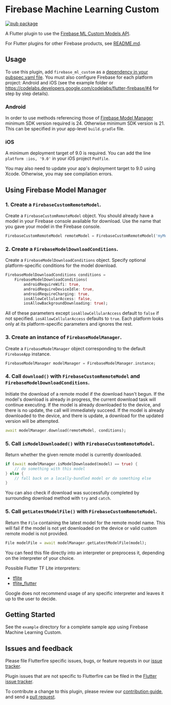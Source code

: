 # Firebase Machine Learning Custom

[![pub package](https://img.shields.io/pub/v/firebase_ml_custom.svg)](https://pub.dev/packages/firebase_ml_custom)

A Flutter plugin to use the [Firebase ML Custom Models API](https://firebase.google.com/docs/ml/use-custom-models).

For Flutter plugins for other Firebase products, see [README.md](https://github.com/FirebaseExtended/flutterfire/blob/master/README.md).

## Usage

To use this plugin, add `firebase_ml_custom` as a [dependency in your pubspec.yaml file](https://flutter.io/platform-plugins/). You must also configure Firebase for each platform project: Android and iOS (see the example folder or https://codelabs.developers.google.com/codelabs/flutter-firebase/#4 for step by step details).

### Android

In order to use methods referencing those of [Firebase Model Manager](https://firebase.google.com/docs/reference/android/com/google/firebase/ml/common/modeldownload/FirebaseModelManager) minimum SDK version required is 24.
Otherwise minimum SDK version is 21.
This can be specified in your app-level `build.gradle` file.

### iOS

A minimum deployment target of 9.0 is required. You can add the line `platform :ios, '9.0'` in your iOS project `Podfile`.

You may also need to update your app's deployment target to 9.0 using Xcode. Otherwise, you may see
compilation errors.

## Using Firebase Model Manager

### 1. Create a `FirebaseCustomRemoteModel`.

Create a `FirebaseCustomRemoteModel` object. 
You should already have a model in your Firebase console available for download. Use the name that you gave your model in the Firebase console.

```dart
FirebaseCustomRemoteModel remoteModel = FirebaseCustomRemoteModel('myModelName');
```

### 2. Create a `FirebaseModelDownloadConditions`.

Create a `FirebaseModelDownloadConditions` object.
Specify optional platform-specific conditions for the model download.

```dart
FirebaseModelDownloadConditions conditions =
    FirebaseModelDownloadConditions(
        androidRequireWifi: true,
        androidRequireDeviceIdle: true,
        androidRequireCharging: true,
        iosAllowCellularAccess: false,
        iosAllowBackgroundDownloading: true);
```
All of these parameters except `iosAllowCellularAccess` default to `false` if not specified. `iosAllowCellularAccess` defaults to `true`.
Each platform looks only at its platform-specific parameters and ignores the rest.

### 3. Create an instance of `FirebaseModelManager`.

Create a `FirebaseModelManager` object corresponding to the default `FirebaseApp` instance.
```dart
FirebaseModelManager modelManager = FirebaseModelManager.instance;
```

### 4. Call `download()` with `FirebaseCustomRemoteModel` and `FirebaseModelDownloadConditions`.

Initiate the download of a remote model if the download hasn't begun.
If the model's download is already in progress, the current download task will continue executing.
If the model is already downloaded to the device, and there is no update, the call will immediately succeed.
If the model is already downloaded to the device, and there is update, a download for the updated version will be attempted.
```dart
await modelManager.download(remoteModel, conditions);
```

### 5. Call `isModelDownloaded()` with `FirebaseCustomRemoteModel`.

Return whether the given remote model is currently downloaded.
```dart
if (await modelManager.isModelDownloaded(model) == true) {
    // do something with this model
} else {
    // fall back on a locally-bundled model or do something else
}
```

You can also check if download was successfully completed by surrounding download method with `try` and `catch`.

### 5. Call `getLatestModelFile()` with `FirebaseCustomRemoteModel`.

Return the `File` containing the latest model for the remote model name. This will fail if the model is not yet downloaded on the device or valid custom remote model is not provided.

```dart
File modelFile = await modelManager.getLatestModelFile(model);
```

You can feed this file directly into an interpreter or preprocess it, depending on the interpreter of your choice.

Possible Flutter TF Lite interpreters:
- [tflite](https://pub.dev/packages/tflite)
- [tflite_flutter](https://pub.dev/packages/tflite_flutter)

Google does not recommend usage of any specific interpreter and leaves it up to the user to decide.

## Getting Started

See the `example` directory for a complete sample app using Firebase Machine Learning Custom.

## Issues and feedback

Please file Flutterfire specific issues, bugs, or feature requests in our [issue tracker](https://github.com/FirebaseExtended/flutterfire/issues/new).

Plugin issues that are not specific to Flutterfire can be filed in the [Flutter issue tracker](https://github.com/flutter/flutter/issues/new).

To contribute a change to this plugin,
please review our [contribution guide](https://github.com/FirebaseExtended/flutterfire/blob/master/CONTRIBUTING.md),
and send a [pull request](https://github.com/FirebaseExtended/flutterfire/pulls).
